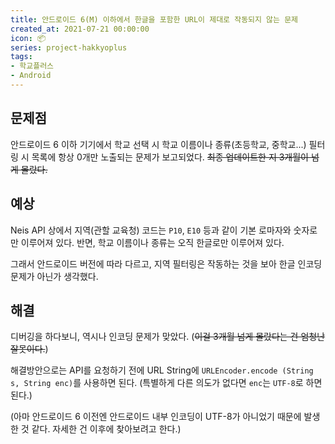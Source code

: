 ```yaml
---
title: 안드로이드 6(M) 이하에서 한글을 포함한 URL이 제대로 작동되지 않는 문제
created_at: 2021-07-21 00:00:00
icon: 📦
series: project-hakkyoplus
tags:
- 학교플러스
- Android
---
```


## 문제점

안드로이드 6 이하 기기에서 학교 선택 시 학교 이름이나 종류(초등학교, 중학교...) 필터링 시 목록에 항상 0개만 노출되는 문제가 보고되었다. ~~최종 업데이트한 지 3개월이 넘게 몰랐다.~~

## 예상

Neis API 상에서 지역(관할 교육청) 코드는 `P10`, `E10` 등과 같이 기본 로마자와 숫자로만 이루어져 있다. 반면, 학교 이름이나 종류는 오직 한글로만 이루어져 있다.

그래서 안드로이드 버전에 따라 다르고, 지역 필터링은 작동하는 것을 보아 한글 인코딩 문제가 아닌가 생각했다.

## 해결

디버깅을 하다보니, 역시나 인코딩 문제가 맞았다. (~~이걸 3개월 넘게 몰랐다는 건 엄청난 잘못이다.~~)

해결방안으로는 API를 요청하기 전에 URL String에  `URLEncoder.encode (String s, String enc)`를 사용하면 된다.
(특별하게 다른 의도가 없다면 `enc`는 `UTF-8`로 하면 된다.)

(아마 안드로이드 6 이전엔 안드로이드 내부 인코딩이 UTF-8가 아니었기 때문에 발생한 것 같다. 자세한 건 이후에 찾아보려고 한다.)